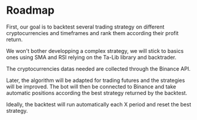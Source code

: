 # Roadmap

First, our goal is to backtest several trading strategy on different cryptocurrencies and timeframes and rank them according their profit return.

We won't bother developping a complex strategy, we will stick to basics ones using SMA and RSI relying on the Ta-Lib library and backtrader.

The cryptocurrencies datas needed are collected through the Binance API.

Later, the algorithm will be adapted for trading futures and the strategies will be improved. The bot will then be connected to Binance and take automatic positions according the best strategy returned by the backtest.

Ideally, the backtest will run automatically each X period and reset the best strategy.

